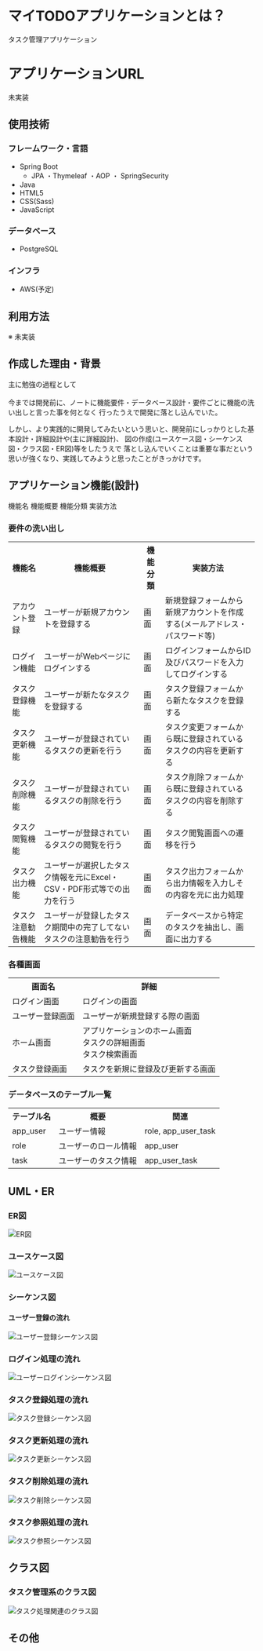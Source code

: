 # マイTODOアプリケーションとは？
タスク管理アプリケーション

# アプリケーションURL
未実装

## 使用技術
### フレームワーク・言語
* Spring Boot
  * JPA ・Thymeleaf ・AOP ・ SpringSecurity
* Java
* HTML5
* CSS(Sass)
* JavaScript

### データベース
* PostgreSQL

### インフラ
* AWS(予定)

## 利用方法
※ 未実装

## 作成した理由・背景
主に勉強の過程として
<br><br>
今までは開発前に、ノートに機能要件・データベース設計・要件ごとに機能の洗い出しと言った事を何となく
行ったうえで開発に落とし込んでいた。

しかし、より実践的に開発してみたいという思いと、開発前にしっかりとした基本設計・詳細設計や(主に詳細設計)、
図の作成(ユースケース図・シーケンス図・クラス図・ER図)等をしたうえで
落とし込んでいくことは重要な事だという思いが強くなり、実践してみようと思ったことがきっかけです。

## アプリケーション機能(設計)

機能名 機能概要 機能分類 実装方法

### 要件の洗い出し
<table>
  <tr>
    <th>機能名</th>
    <th>機能概要</th>
    <th>機能分類</th>
    <th>実装方法</th>
  </tr>
  <tr>
    <td>アカウント登録</td>
    <td>ユーザーが新規アカウントを登録する</td>
    <td>画面</td>
    <td>新規登録フォームから新規アカウントを作成する(メールアドレス・パスワード等)</td>
  </tr>
  <tr>
    <td>ログイン機能</td>
    <td>ユーザーがWebページにログインする</td>
    <td>画面</td>
    <td>ログインフォームからID及びパスワードを入力してログインする</td>
  </tr>
  <tr>
    <td>タスク登録機能</td>
    <td>ユーザーが新たなタスクを登録する</td>
    <td>画面</td>
    <td>タスク登録フォームから新たなタスクを登録する</td>
  </tr>
  <tr>
    <td>タスク更新機能</td>
    <td>ユーザーが登録されているタスクの更新を行う</td>
    <td>画面</td>
    <td>タスク変更フォームから既に登録されているタスクの内容を更新する</td>
  </tr>
  <tr>
    <td>タスク削除機能</td>
    <td>ユーザーが登録されているタスクの削除を行う</td>
    <td>画面</td>
    <td>タスク削除フォームから既に登録されているタスクの内容を削除する</td>
  </tr>
  <tr>
    <td>タスク閲覧機能</td>
    <td>ユーザーが登録されているタスクの閲覧を行う</td>
    <td>画面</td>
    <td>タスク閲覧画面への遷移を行う</td>
  </tr>
  <tr>
    <td>タスク出力機能</td>
    <td>ユーザーが選択したタスク情報を元にExcel・CSV・PDF形式等での出力を行う</td>
    <td>画面</td>
    <td>タスク出力フォームから出力情報を入力しその内容を元に出力処理</td>
  </tr>
  <tr>
    <td>タスク注意勧告機能</td>
    <td>ユーザーが登録したタスク期間中の完了してないタスクの注意勧告を行う</td>
    <td>画面</td>
    <td>データベースから特定のタスクを抽出し、画面に出力する</td>
  </tr>
  
</table>

### 各種画面

<table>
  <tr>
    <th>画面名</th>
    <th>詳細</th>
  </tr>
  <tr>
    <td>ログイン画面</td>
    <td>ログインの画面</td>
  </tr>
  <tr>
    <td>ユーザー登録画面</td>
    <td>ユーザーが新規登録する際の画面</td>
  </tr>
  <tr>
    <td>ホーム画面</td>
    <td>
      アプリケーションのホーム画面
      <br>
      タスクの詳細画面
      <br>
      タスク検索画面
    </td>
  </tr>
  <tr>
    <td>タスク登録画面</td>
    <td>タスクを新規に登録及び更新する画面</td>
  </tr>
</table>

### データベースのテーブル一覧

<table>
  <tr>
    <th>テーブル名</th>
    <th>概要</th>
    <th>関連</th>
  </tr>
  <tr>
    <td>app_user</td>
    <td>ユーザー情報</td>
    <td>role, app_user_task</td>
  </tr>
  <tr>
    <td>role</td>
    <td>ユーザーのロール情報</td>
    <td>app_user</td>
  </tr>
  
  <tr>
    <td>task</td>
    <td>ユーザーのタスク情報</td>
    <td>app_user_task</td>
  </tr>
</table>

## UML・ER

### ER図
![ER図](plantuml/db_er.png)

### ユースケース図
![ユースケース図](plantuml/uc.png)

### シーケンス図

#### ユーザー登録の流れ
![ユーザー登録シーケンス図](plantuml/signup_se.png)

### ログイン処理の流れ
![ユーザーログインシーケンス図](plantuml/login_se.png)

### タスク登録処理の流れ
![タスク登録シーケンス図](plantuml/task_register_se.png)

### タスク更新処理の流れ
![タスク更新シーケンス図](plantuml/task_update_se.png)

### タスク削除処理の流れ
![タスク削除シーケンス図](plantuml/task_delete_se.png)

### タスク参照処理の流れ
![タスク参照シーケンス図](plantuml/task_select_se.png)

## クラス図

### タスク管理系のクラス図
![タスク処理関連のクラス図](plantuml/task_relation_class.png)

## その他